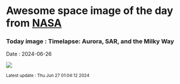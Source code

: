 
# Awesome space image of the day from [NASA](https://api.nasa.gov/)

### Today image : Timelapse: Aurora, SAR, and the Milky Way
Date : 2024-06-26

![](https://www.youtube.com/embed/fisAZYNwDgk?rel=0)

<small>Latest update : Thu Jun 27 01:04:12 2024</small>
        